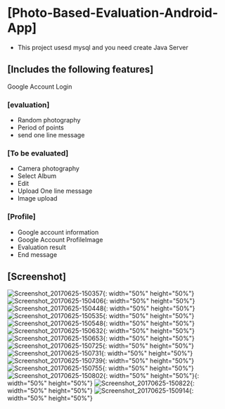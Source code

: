 # [Photo-Based-Evaluation-Android-App]

* This project usesd mysql and you need create Java Server

## [Includes the following features]

Google Account Login

### [evaluation]
- Random photography
- Period of points
- send one line message
### [To be evaluated]
- Camera photography
- Select Album
- Edit
- Upload One line message
- Image upload
### [Profile]
- Google account information
- Google Account ProfileImage
- Evaluation result
- End message

## [Screenshot]

![Screenshot_20170625-150357](https://user-images.githubusercontent.com/21208735/71892036-57b64680-318b-11ea-8b1b-0b05e2d903d3.png){: width="50%" height="50%"}
![Screenshot_20170625-150406](https://user-images.githubusercontent.com/21208735/71892039-57b64680-318b-11ea-84f2-2cff97a45585.png){: width="50%" height="50%"}
![Screenshot_20170625-150448](https://user-images.githubusercontent.com/21208735/71892040-584edd00-318b-11ea-9fb8-01bbb746c4db.png){: width="50%" height="50%"}
![Screenshot_20170625-150535](https://user-images.githubusercontent.com/21208735/71892041-584edd00-318b-11ea-8917-59707ef9cfe4.png){: width="50%" height="50%"}
![Screenshot_20170625-150548](https://user-images.githubusercontent.com/21208735/71892042-584edd00-318b-11ea-920c-d1d4d58cfaa1.png){: width="50%" height="50%"}
![Screenshot_20170625-150632](https://user-images.githubusercontent.com/21208735/71892044-584edd00-318b-11ea-9d9a-ce87920ea734.png){: width="50%" height="50%"}
![Screenshot_20170625-150653](https://user-images.githubusercontent.com/21208735/71892045-58e77380-318b-11ea-94eb-8e79b71978cd.png){: width="50%" height="50%"}
![Screenshot_20170625-150725](https://user-images.githubusercontent.com/21208735/71892046-58e77380-318b-11ea-8544-ab420097b95c.png){: width="50%" height="50%"}
![Screenshot_20170625-150731](https://user-images.githubusercontent.com/21208735/71892048-58e77380-318b-11ea-85c2-6647be7c43fc.png){: width="50%" height="50%"}
![Screenshot_20170625-150739](https://user-images.githubusercontent.com/21208735/71892049-58e77380-318b-11ea-8af3-a7067825d242.png){: width="50%" height="50%"}
![Screenshot_20170625-150755](https://user-images.githubusercontent.com/21208735/71892051-59800a00-318b-11ea-901b-8a66de1d6f7b.png){: width="50%" height="50%"}
![Screenshot_20170625-150802](https://user-images.githubusercontent.com/21208735/71892052-59800a00-318b-11ea-997f-ae588abb875b.png){: width="50%" height="50%"}{: width="50%" height="50%"}
![Screenshot_20170625-150822](https://user-images.githubusercontent.com/21208735/71892054-59800a00-318b-11ea-89da-7ac1e45e9ba6.png){: width="50%" height="50%"}
![Screenshot_20170625-150914](https://user-images.githubusercontent.com/21208735/71892055-5a18a080-318b-11ea-99cb-d3fb004a8eed.png){: width="50%" height="50%"}
